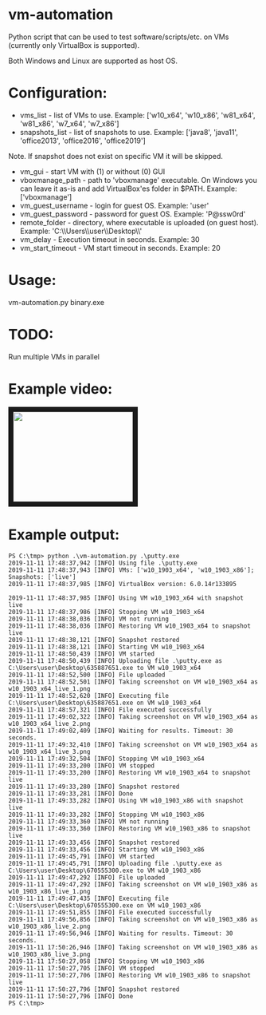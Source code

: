 # vm-automation
Python script that can be used to test software/scripts/etc. on VMs (currently only VirtualBox is supported).

Both Windows and Linux are supported as host OS.

# Configuration:
* vms_list - list of VMs to use. Example: ['w10_x64', 'w10_x86', 'w81_x64', 'w81_x86', 'w7_x64', 'w7_x86']
* snapshots_list - list of snapshots to use. Example: ['java8', 'java11', 'office2013', 'office2016', 'office2019']

Note. If snapshot does not exist on specific VM it will be skipped.

* vm_gui - start VM with (1) or without (0) GUI
* vboxmanage_path - path to 'vboxmanage' executable. On Windows you can leave it as-is and add VirtualBox'es folder in $PATH. Example: ['vboxmanage']
* vm_guest_username - login for guest OS. Example: 'user'
* vm_guest_password - password for guest OS. Example: 'P@ssw0rd'
* remote_folder - directory, where executable is uploaded (on guest host). Example: 'C:\\\\Users\\\\user\\\\Desktop\\\\'
* vm_delay - Execution timeout in seconds. Example: 30
* vm_start_timeout - VM start timeout in seconds. Example: 20

# Usage:
vm-automation.py binary.exe

# TODO:
Run multiple VMs in parallel

# Example video:
<a href="http://www.youtube.com/watch?feature=player_embedded&v=IMrZaJPqVlA" target="_blank"><img src="http://img.youtube.com/vi/IMrZaJPqVlA/0.jpg" width="240" height="180" border="10" /></a>

# Example output:
```
PS C:\tmp> python .\vm-automation.py .\putty.exe
2019-11-11 17:48:37,942 [INFO] Using file .\putty.exe
2019-11-11 17:48:37,943 [INFO] VMs: ['w10_1903_x64', 'w10_1903_x86']; Snapshots: ['live']
2019-11-11 17:48:37,985 [INFO] VirtualBox version: 6.0.14r133895

2019-11-11 17:48:37,985 [INFO] Using VM w10_1903_x64 with snapshot live
2019-11-11 17:48:37,986 [INFO] Stopping VM w10_1903_x64
2019-11-11 17:48:38,036 [INFO] VM not running
2019-11-11 17:48:38,036 [INFO] Restoring VM w10_1903_x64 to snapshot live
2019-11-11 17:48:38,121 [INFO] Snapshot restored
2019-11-11 17:48:38,121 [INFO] Starting VM w10_1903_x64
2019-11-11 17:48:50,439 [INFO] VM started
2019-11-11 17:48:50,439 [INFO] Uploading file .\putty.exe as C:\Users\user\Desktop\635887651.exe to VM w10_1903_x64
2019-11-11 17:48:52,500 [INFO] File uploaded
2019-11-11 17:48:52,501 [INFO] Taking screenshot on VM w10_1903_x64 as w10_1903_x64_live_1.png
2019-11-11 17:48:52,620 [INFO] Executing file C:\Users\user\Desktop\635887651.exe on VM w10_1903_x64
2019-11-11 17:48:57,321 [INFO] File executed successfully
2019-11-11 17:49:02,322 [INFO] Taking screenshot on VM w10_1903_x64 as w10_1903_x64_live_2.png
2019-11-11 17:49:02,409 [INFO] Waiting for results. Timeout: 30 seconds.
2019-11-11 17:49:32,410 [INFO] Taking screenshot on VM w10_1903_x64 as w10_1903_x64_live_3.png
2019-11-11 17:49:32,504 [INFO] Stopping VM w10_1903_x64
2019-11-11 17:49:33,200 [INFO] VM stopped
2019-11-11 17:49:33,200 [INFO] Restoring VM w10_1903_x64 to snapshot live
2019-11-11 17:49:33,280 [INFO] Snapshot restored
2019-11-11 17:49:33,281 [INFO] Done
2019-11-11 17:49:33,282 [INFO] Using VM w10_1903_x86 with snapshot live
2019-11-11 17:49:33,282 [INFO] Stopping VM w10_1903_x86
2019-11-11 17:49:33,360 [INFO] VM not running
2019-11-11 17:49:33,360 [INFO] Restoring VM w10_1903_x86 to snapshot live
2019-11-11 17:49:33,456 [INFO] Snapshot restored
2019-11-11 17:49:33,456 [INFO] Starting VM w10_1903_x86
2019-11-11 17:49:45,791 [INFO] VM started
2019-11-11 17:49:45,791 [INFO] Uploading file .\putty.exe as C:\Users\user\Desktop\670555300.exe to VM w10_1903_x86
2019-11-11 17:49:47,292 [INFO] File uploaded
2019-11-11 17:49:47,292 [INFO] Taking screenshot on VM w10_1903_x86 as w10_1903_x86_live_1.png
2019-11-11 17:49:47,435 [INFO] Executing file C:\Users\user\Desktop\670555300.exe on VM w10_1903_x86
2019-11-11 17:49:51,855 [INFO] File executed successfully
2019-11-11 17:49:56,856 [INFO] Taking screenshot on VM w10_1903_x86 as w10_1903_x86_live_2.png
2019-11-11 17:49:56,946 [INFO] Waiting for results. Timeout: 30 seconds.
2019-11-11 17:50:26,946 [INFO] Taking screenshot on VM w10_1903_x86 as w10_1903_x86_live_3.png
2019-11-11 17:50:27,058 [INFO] Stopping VM w10_1903_x86
2019-11-11 17:50:27,705 [INFO] VM stopped
2019-11-11 17:50:27,706 [INFO] Restoring VM w10_1903_x86 to snapshot live
2019-11-11 17:50:27,796 [INFO] Snapshot restored
2019-11-11 17:50:27,796 [INFO] Done
PS C:\tmp>
```

